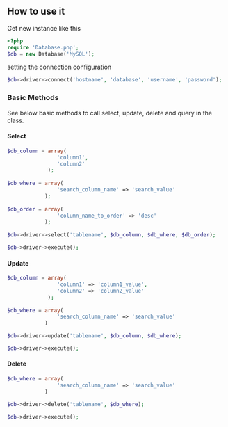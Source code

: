 ## How to use it

Get new instance like this
```php
<?php
require 'Database.php';
$db = new Database('MySQL');
```
setting the connection configuration
```php
$db->driver->connect('hostname', 'database', 'username', 'password');
```

### Basic Methods

See below basic methods to call select, update, delete and query in the class.

#### Select
```php
$db_column = array(
				'column1',
				'column2'
			 );
			  
$db_where = array(
				'search_column_name' => 'search_value'
			);
			  
$db_order = array(
				'column_name_to_order' => 'desc'
			);
			  
$db->driver->select('tablename', $db_column, $db_where, $db_order);

$db->driver->execute();
```
#### Update
```php
$db_column = array(
				'column1' => 'column1_value',
				'column2' => 'column2_value'
			 );
			 
$db_where = array(
				'search_column_name' => 'search_value'
			)

$db->driver->update('tablename', $db_column, $db_where);

$db->driver->execute();
```
#### Delete
```php
$db_where = array(
				'search_column_name' => 'search_value'
			)

$db->driver->delete('tablename', $db_where);

$db->driver->execute();
```
